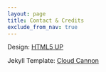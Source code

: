 ```yaml
---
layout: page
title: Contact & Credits
exclude_from_nav: true
---
```

Design: <a href="http://html5up.net">HTML5 UP</a>

Jekyll Template: <a href="http://cloudcannon.com">Cloud Cannon</a>

